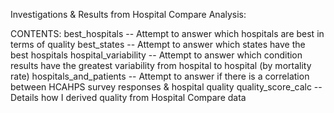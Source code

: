 Investigations & Results from Hospital Compare Analysis:

CONTENTS:
best_hospitals -- Attempt to answer which hospitals are best in terms of quality
best_states -- Attempt to answer which states have the best hospitals
hospital_variability -- Attempt to answer which condition results have the greatest variability from hospital to hospital (by mortality rate)
hospitals_and_patients -- Attempt to answer if there is a correlation between HCAHPS survey responses & hospital quality
quality_score_calc -- Details how I derived quality from Hospital Compare data

